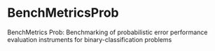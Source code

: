# BenchMetricsProb
BenchMetrics Prob: Benchmarking of probabilistic error performance evaluation instruments for binary-classification problems
